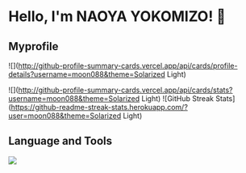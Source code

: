 # Hello, I'm NAOYA YOKOMIZO! 👋
## Myprofile
![](http://github-profile-summary-cards.vercel.app/api/cards/profile-details?username=moon088&theme=Solarized Light)


![](http://github-profile-summary-cards.vercel.app/api/cards/stats?username=moon088&theme=Solarized Light) ![GitHub Streak Stats](https://github-readme-streak-stats.herokuapp.com/?user=moon088&theme=Solarized Light)



## Language and Tools
<img src="https://skillicons.dev/icons?i=py,mysql,pytorch,tensorflow,sklearn,django,java,c" />



<!--
**moon088/moon088** is a ✨ _special_ ✨ repository because its `README.md` (this file) appears on your GitHub profile.

Here are some ideas to get you started:

- 🔭 I’m currently working on ...
- 🌱 I’m currently learning ...
- 👯 I’m looking to collaborate on ...
- 🤔 I’m looking for help with ...
- 💬 Ask me about ...
- 📫 How to reach me: ...
- 😄 Pronouns: ...
- ⚡ Fun fact: ...
-->
